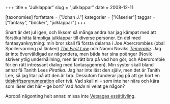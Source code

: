 +++
title = "Julklappar"
slug = "julklappar"
date = 2008-12-11

[taxonomies]
forfattare = ["Johan J."]
kategorier = ["Kåserier"]
taggar = ["fantasy", "böcker", "julklappar"]
+++

Snart är det jul igen, och liksom så många andra har jag kämpat med att försöka hitta lämpliga julklappar till diverse personer. En del med fantasyanknytning: min bror skall få första delarna i Joe Abercrombies (obs! Spoilervarning på länken) <i><a href="http://vetsaga.se/?p=37" target="_blank">The First Law</a></i> och Naomi Noviks <i><a href="http://www.catahya.net/litteratur/recensioner.asp?id=586" target="_blank">Temeraire</a></i>. Jag är inte överväldigad av någondera, men båda har sina poänger (Novik skriver ytlig underhållning, men är rätt bra på vad hon gör, och Abercrombie för en rätt intressant dialog med fantasygenren). Min syster skall bland annat få Tanith Lees <i>Piratika</i>. Jag har inte läst den själv, men det är Tanith Lee, så jag litar på att den är bra. Dessutom funderar jag på att ge bort en <a href="http://vetsaga.se/a/?p=225" target="_blank">tidskriftsprenumeration</a> eller två. Vad skall ni – som inte har nära och kära som läser det här – ge bort? Vad <i>hade</i> ni velat ge någon?

Apropå någonting helt annat: missa inte <a href="http://vetsaga.se/essatavling/" target="_blank">Vetsagas essätävling</a>.
